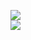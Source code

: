 [![](https://img.shields.io/badge/Made%20With-Github%20Spray-lightgrey.svg?style=for-the-badge&logo=github)](https://github.com/Annihil/github-spray#31009)  
[![](https://i.imgur.com/2DrTn0Z.gif)](https://github.com/Annihil/github-spray)